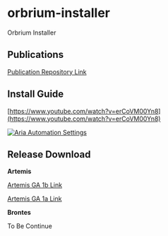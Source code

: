 # orbrium-installer
Orbrium Installer

## Publications

<a href="https://github.com/etevers-vcs/orbrium-publications">Publication Repository Link</a>

## Install Guide

[https://www.youtube.com/watch?v=erCoVM00Yn8](https://www.youtube.com/watch?v=erCoVM00Yn8)

[![Aria Automation Settings](https://img.youtube.com/vi/erCoVM00Yn8/0.jpg)](https://www.youtube.com/watch?v=erCoVM00Yn8)

## Release Download

**Artemis**

<a href="https://github.com/etevers-vcs/orbrium-installer/archive/refs/tags/artemis-ga-1b.zip">Artemis GA 1b Link</a>

<a href="https://github.com/etevers-vcs/orbrium-installer/archive/refs/tags/artemis-ga-1a.zip">Artemis GA 1a Link</a>

**Brontes**

To Be Continue
